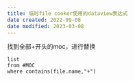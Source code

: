 ```yaml
---
title: 临时file cooker使用的dataview表达式
date created: 2022-09-08
date modified: 2023-03-08
---
```


找到全部+开头的moc，进行替换

```dataview
list
from #MOC
where contains(file.name,"+")
```
